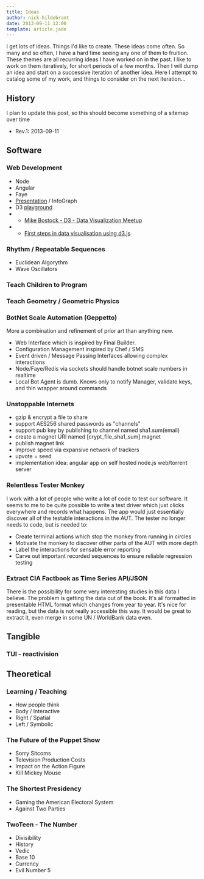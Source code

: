 ```yaml
---
title: Ideas
author: nick-hildebrant
date: 2013-09-11 12:00
template: article.jade
---
```


I get lots of ideas. Things I'd like to create. These ideas come often.
So many and so often, I have a hard time seeing any one of them to fruition.
These themes are all recurring ideas I have worked on in the past. I like
to work on them iteratively, for short periods of a few months. Then I will
dump an idea and start on a successive iteration of another idea. Here I
attempt to catalog some of my work, and things to consider on the next
iteration...

## History
I plan to update this post, so this should become something of a sitemap over time

* Rev.1: 2013-09-11

## Software
### Web Development
* Node
* Angular
* Faye
* [Presentation](/pages/) / InfoGraph
* D3 [playground](/d3/)
* * [Mike Bostock - D3 - Data Visualization Meetup](http://vimeo.com/29458354)
* * [First steps in data visualisation using d3.js](http://vimeo.com/35005701)

### Rhythm / Repeatable Sequences
* Euclidean Algorythm
* Wave Oscillators
### Teach Children to Program
### Teach Geometry / Geometric Physics
### BotNet Scale Automation (Geppetto)

More a combination and refinement of prior art than anything new.

* Web Interface which is inspired by Final Builder.
* Configuration Management inspired by Chef / SMS
* Event driven / Message Passing Interfaces allowing complex interactions
* Node/Faye/Redis via sockets should handle botnet scale numbers in realtime
* Local Bot Agent is dumb. Knows only to notify Manager, validate keys, and thin wrapper around commands

### Unstoppable Internets

* gzip & encrypt a file to share
 * support AES256 shared passwords as "channels"
 * support pub key by publishing to channel named sha1.sum(email)
* create a magnet URI named [crypt_file_sha1_sum].magnet
* publish magnet link
* improve speed via expansive network of trackers
* upvote = seed
* implementation idea: angular app on self hosted node.js web/torrent server


### Relentless Tester Monkey

I work with a lot of people who write a lot of code to test our software. It seems to me to be quite possible to write a test driver which just clicks everywhere and records what happens. The app would just essentially discover all of the testable interactions in the AUT. The tester no longer needs to code, but is needed to:

* Create terminal actions which stop the monkey from running in circles
* Motivate the monkey to discover other parts of the AUT with more depth
* Label the interactions for sensable error reporting
* Carve out important recorded sequences to ensure reliable regression testing

### Extract CIA Factbook as Time Series API/JSON

There is the possibility for some very interesting studies in this data I believe. The problem is getting the data out of the book. It's all formatted in presentable HTML format which changes from year to year. It's nice for reading, but the data is not really accessible this way. It would be great to extract it, even merge in some UN / WorldBank data even.

## Tangible
### TUI - reactivision
## Theoretical
### Learning / Teaching
* How people think
 * Body / Interactive
 * Right / Spatial
 * Left / Symbolic
### The Future of the Puppet Show
* Sorry Sitcoms
* Television Production Costs
* Impact on the Action Figure
* Kill Mickey Mouse
### The Shortest Presidency
* Gaming the American Electoral System
* Against Two Parties

### TwoTeen - The Number
* Divisibility
* History
* Vedic
* Base 10
* Currency
* Evil Number 5


